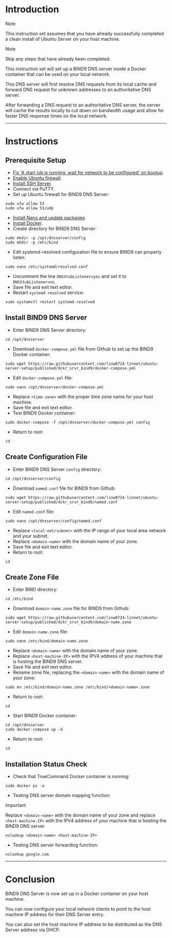 # Introduction
> [!NOTE]
> This instruction set assumes that you have already successfully completed a clean install of Ubuntu Server on your host machine.

> [!NOTE]
> Skip any steps that have already been completed.

This instruction set will set up a BIND9 DNS server inside a Docker container that can be used on your local network.

This DNS server will first resolve DNS requests from its local cache and forward DNS request for unknown addresses to an authoritative DNS server.

After forwarding a DNS request to an authoritative DNS server, the server will cache the results locally to cut down on bandwidth usage and allow for faster DNS response times on the local network.

-----
# Instructions
## Prerequisite Setup
* [Fix 'A start job is running, wait for network to be configured' on bootup](/fix_network-bootup/readme.md).
* [Enable Ubuntu firewall](/enable_firewall/readme.md).
* [Install SSH Server](/install_ssh-srvr/readme.md).
* Connect via PuTTY.
* Set up Ubuntu firewall for BIND9 DNS Server:
```
sudo ufw allow 53
sudo ufw allow 53/udp
```
* [Install Nano and update packages](/install_nano/readme.md).
* [Install Docker](/install_docker/readme.md).
* Create directory for BIND9 DNS Server:
```
sudo mkdir -p /opt/dnsserver/config
sudo mkdir -p /etc/bind
```
* Edit systemd-resolved configuration file to ensure BIND9 can properly listen:
```
sudo nano /etc/systemd/resolved.conf
```
* Uncomment the line `DNSStubListener=yes` and set it to `DNSStubListener=no`.
* Save file and exit text editor.
* Restart `systemd-resolved` service:
```
sudo systemctl restart systemd-resolved
```
## Install BIND9 DNS Server
* Enter BIND9 DNS Server directory:
```
cd /opt/dnsserver
```
* Download `docker-compose.yml` file from Github to set up the BIND9 Docker container:
```
sudo wget https://raw.githubusercontent.com/linw0724-linnet/ubuntu-server-setup/published/dckr_srvr_bind9/docker-compose.yml
```
* Edit `docker-compose.yml` file:
```
sudo nano /opt/dnsserver/docker-compose.yml
```
* Replace `<time-zone>` with the proper time zone name for your host machine.
* Save file and exit text editor.
* Test BIND9 Docker container:
```
sudo docker-compose -f /opt/dnsserver/docker-compose.yml config
```
* Return to root:
```
cd
```
## Create Configuration File
* Enter BIND9 DNS Server `config` directory:
```
cd /opt/dnsserver/config
```
* Download `named.conf` file for BIND9 from Github:
```
sudo wget https://raw.githubusercontent.com/linw0724-linnet/ubuntu-server-setup/published/dckr_srvr_bind9/named.conf
```
* Edit `named.conf` file:
```
sudo nano /opt/dnsserver/config/named.conf
```
* Replace `<local-net/subnet>` with the IP range of your local area network and your subnet.
* Replace `<domain-name>` with the domain name of your zone.
* Save file and exit text editor.
* Return to root:
```
cd
```
## Create Zone File
* Enter BIND directory:
```
cd /etc/bind
```
* Download `domain-name.zone` file for BIND9 from Github:
```
sudo wget https://raw.githubusercontent.com/linw0724-linnet/ubuntu-server-setup/published/dckr_srvr_bind9/domain-name.zone
```
* Edit `domain-name.zone` file:
```
sudo nano /etc/bind/domain-name.zone
```
* Replace `<domain-name>` with the domain name of your zone.
* Replace `<host-machine-IP>` with the IPV4 address of your machine that is hosting the BIND9 DNS server.
* Save file and exit text editor.
* Rename zone file, replacing the `<domain-name>` with the domain name of your zone:
```
sudo mv /etc/bind/domain-name.zone /etc/bind/<domain-name>.zone
```
* Return to root:
```
cd
```
* Start BIND9 Docker container:
```
cd /opt/dnsserver
sudo docker-compose up -d
```
* Return to root:
```
cd
```
## Installation Status Check
* Check that TrueCommand Docker container is running:
```
sudo docker ps -a
```
* Testing DNS server domain mapping function:
> [!IMPORTANT]
> Replace `<domain-name>` with the domain name of your zone and replace `<host-machine-IP>` with the IPV4 address of your machine that is hosting the BIND9 DNS server.
```
nslookup <domain-name> <host-machine-IP>
```
* Testing DNS server forwarding function:
```
nslookup google.com
```
-----
# Conclusion
BIND9 DNS Server is now set up in a Docker container on your host machine.

You can now configure your local network clients to point to the host machine IP address for their DNS Server entry.

You can also set the host machine IP address to be distributed as the DNS Server address via DHCP.
